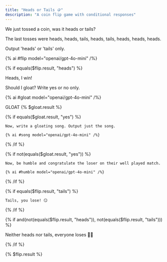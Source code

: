 ```yaml
---
title: "Heads or Tails 🪙"
description: "A coin flip game with conditional responses"
---
```


We just tossed a coin, was it heads or tails?

The last tosses were heads, heads, tails, heads, tails, heads, heads, heads.

Output 'heads' or 'tails' only.

{% ai #flip model="openai/gpt-4o-mini" /%}

<!-- We reference the value of the flip in this if-else block -->

{% if equals($flip.result, "heads") %}

Heads, I win!

Should I gloat? Write yes or no only.

{% ai #gloat model="openai/gpt-4o-mini" /%}

GLOAT {% $gloat.result %}

<!-- It's possible to nest container blocks inside other container blocks. In fact you can put all the same things in the body of a container block as you can in a prompt -->

{% if equals($gloat.result, "yes") %}

    Now, write a gloating song. Output just the song.

    {% ai #song model="openai/gpt-4o-mini" /%}

{% /if %}

{% if not(equals($gloat.result, "yes")) %}

    Now, be humble and congratulate the loser on their well played match.

    {% ai #humble model="openai/gpt-4o-mini" /%}

{% /if %}

{% if equals($flip.result, "tails") %}

    Tails, you lose! 😏

{% /if %}

{% if and(not(equals($flip.result, "heads")), not(equals($flip.result, "tails"))) %}

Neither heads nor tails, everyone loses 🤷‍♂️

{% /if %}

{% $flip.result %}
